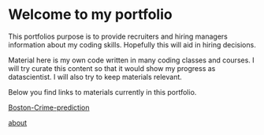 # Welcome to my portfolio

This portfolios purpose is to provide recruiters and hiring managers information about my coding skills. Hopefully this will aid in hiring decisions.

Material here is my own code written in many coding classes and courses. I will try curate this content so that it would show my progress as datascientist. I will also try to keep materials relevant.

Below you find links to materials currently in this portfolio.

[Boston-Crime-prediction](https://kaimhall.github.io/portfolio/boston-crime)

[about](https://kaimhall.github.io/portfolio/about)
